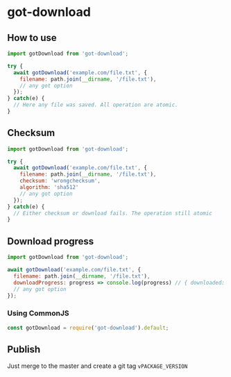 # got-download

## How to use

```js
import gotDownload from 'got-download';

try {
  await gotDownload('example.com/file.txt', {
    filename: path.join(__dirname, '/file.txt'),
    // any got option
  });
} catch(e) {
  // Here any file was saved. All operation are atomic.
}
```

## Checksum

```js
import gotDownload from 'got-download';

try {
  await gotDownload('example.com/file.txt', {
    filename: path.join(__dirname, '/file.txt'),
    checksum: 'wrongchecksum',
    algorithm: 'sha512'
    // any got option
  });
} catch(e) {
  // Either checksum or download fails. The operation still atomic
}
```

## Download progress

```js
import gotDownload from 'got-download';

await gotDownload('example.com/file.txt', {
  filename: path.join(__dirname, '/file.txt'),
  downloadProgress: progress => console.log(progress) // { downloaded: 512, total: 1024 }
  // any got option
});
```

### Using CommonJS

```js
const gotDownload = require('got-download').default;
```

## Publish

Just merge to the master and create a git tag `vPACKAGE_VERSION`
